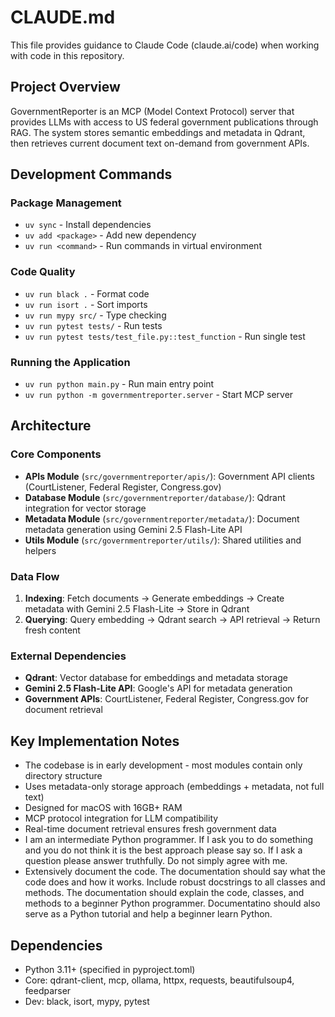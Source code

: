 # CLAUDE.md

This file provides guidance to Claude Code (claude.ai/code) when working with code in this repository.

## Project Overview

GovernmentReporter is an MCP (Model Context Protocol) server that provides LLMs with access to US federal government publications through RAG. The system stores semantic embeddings and metadata in Qdrant, then retrieves current document text on-demand from government APIs.

## Development Commands

### Package Management
- `uv sync` - Install dependencies
- `uv add <package>` - Add new dependency
- `uv run <command>` - Run commands in virtual environment

### Code Quality
- `uv run black .` - Format code
- `uv run isort .` - Sort imports
- `uv run mypy src/` - Type checking
- `uv run pytest tests/` - Run tests
- `uv run pytest tests/test_file.py::test_function` - Run single test

### Running the Application
- `uv run python main.py` - Run main entry point
- `uv run python -m governmentreporter.server` - Start MCP server

## Architecture

### Core Components
- **APIs Module** (`src/governmentreporter/apis/`): Government API clients (CourtListener, Federal Register, Congress.gov)
- **Database Module** (`src/governmentreporter/database/`): Qdrant integration for vector storage
- **Metadata Module** (`src/governmentreporter/metadata/`): Document metadata generation using Gemini 2.5 Flash-Lite API
- **Utils Module** (`src/governmentreporter/utils/`): Shared utilities and helpers

### Data Flow
1. **Indexing**: Fetch documents → Generate embeddings → Create metadata with Gemini 2.5 Flash-Lite → Store in Qdrant
2. **Querying**: Query embedding → Qdrant search → API retrieval → Return fresh content

### External Dependencies
- **Qdrant**: Vector database for embeddings and metadata storage
- **Gemini 2.5 Flash-Lite API**: Google's API for metadata generation
- **Government APIs**: CourtListener, Federal Register, Congress.gov for document retrieval

## Key Implementation Notes

- The codebase is in early development - most modules contain only directory structure
- Uses metadata-only storage approach (embeddings + metadata, not full text)
- Designed for macOS with 16GB+ RAM
- MCP protocol integration for LLM compatibility
- Real-time document retrieval ensures fresh government data
- I am an intermediate Python programmer. If I ask you to do something and you do not think it is the best approach please say so. If I ask a question please answer truthfully. Do not simply agree with me.
- Extensively document the code. The documentation should say what the code does and how it works. Include robust docstrings to all classes and methods. The documentation should explain the code, classes, and methods to a beginner Python programmer. Documentatino should also serve as a Python tutorial and help a beginner learn Python.

## Dependencies

- Python 3.11+ (specified in pyproject.toml)
- Core: qdrant-client, mcp, ollama, httpx, requests, beautifulsoup4, feedparser
- Dev: black, isort, mypy, pytest
